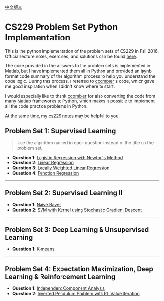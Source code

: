 [中文版本](README_zh.md)
# CS229 Problem Set Python Implementation
This is the python implementation of the problem sets of CS229 in Fall 2016. Official lecture notes, exercises, and solutions can be found [here](https://github.com/Kivy-CN/Stanford-CS-229-CN/tree/master/CS229%E5%AE%98%E7%BD%91%E5%BD%93%E5%89%8D%E6%96%87%E6%A1%A3).

The code provided in the answers to the problem sets is implemented in Matlab, but I have implemented them all in Python and provided an ipynb format code summary of the algorithm process to help you understand the code logic. During this process, I referred to [ccombier](https://github.com/ccombier/stanford-CS229)'s code, which gave me good inspiration when I didn't know where to start.

I would especially like to thank [ccombier](https://github.com/ccombier/stanford-CS229) for also converting the code from many Matlab frameworks to Python, which makes it possible to implement all the code practice problems in Python.

At the same time, my [cs229 notes](https://yunlongs.cn/) may be helpful to you.

## Problem Set 1: Supervised Learning
> Use the algorithm named in each question instead of the title on the problem set.

- **Question 1**: [Logistic Regression with Newton's Method](./Problem%20Set%201/1_Logistic_regression.ipynb)
- **Question 2**: [Linear Regression](./Problem%20Set%201/5.1_Linear_regression.ipynb)
- **Question 3**: [Locally Weighted Linear Regression](./Problem%20Set%201/5.2_Local_linear_regression.ipynb)
- **Question 4**: [Function Regression](./Problem%20Set%201/5.3_Funcion_regression.ipynb)

---

## Problem Set 2: Supervised Learning II
- **Question 1**: [Naive Bayes](./Problem%20Set%202/2.1_naive_Bayes.ipynb)
- **Question 2**: [SVM with Kernel using Stochastic Gradient Descent](./Problem%20Set%202/2.2_svm.ipynb)

---
## Problem Set 3: Deep Learning & Unsupervised Learning
- **Question 1**: [K-means](./Problem%20Set%203/5_K-means_for_compression.ipynb)

---
## Problem Set 4: Expectation Maximization, Deep Learning & Reinforcement Learning
- **Question 1**: [Independent Component Analysis](./Problem%20Set%204/4_ICA.ipynb)
- **Question 2**: [Inverted Pendulum Problem with RL Value Iteration](./Problem%20Set%204/6_Inverted_pendulum.ipynb)